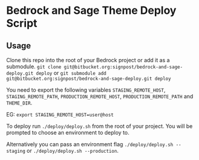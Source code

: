 # Bedrock and Sage Theme Deploy Script

## Usage

Clone this repo into the root of your Bedrock project or add it as a submodule. `git clone git@bitbucket.org:signpost/bedrock-and-sage-deploy.git deploy` or `git submodule add git@bitbucket.org:signpost/bedrock-and-sage-deploy.git deploy`

You need to export the following variables `STAGING_REMOTE_HOST`, `STAGING_REMOTE_PATH`, `PRODUCTION_REMOTE_HOST`, `PRODUCTION_REMOTE_PATH` and `THEME_DIR`.

EG: `export STAGING_REMOTE_HOST=user@host`

To deploy run `./deploy/deploy.sh` from the root of your project. You will be prompted to choose an environment to deploy to.

Alternatively you can pass an environment flag `./deploy/deploy.sh --staging` or `./deploy/deploy.sh --production`.
